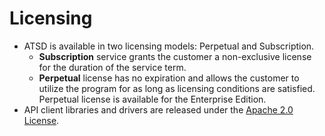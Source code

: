 # Licensing

* ATSD is available in two licensing models: Perpetual and Subscription.
  * **Subscription** service grants the customer a non-exclusive license for the duration of the service term.
  * **Perpetual** license has no expiration and allows the customer to utilize the program for as long as licensing conditions are satisfied. Perpetual license is available for the Enterprise Edition.
* API client libraries and drivers are released under the [Apache 2.0 License](https://www.apache.org/licenses/LICENSE-2.0).